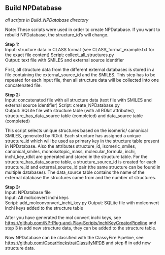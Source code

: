 ## Build NPDatabase
_all scripts in Build_NPDatabase directory_  

Note: These scripts were used in order to create NPDatabase. If you want to rebuild NPDatabase, the structure_id’s will change.

__Step 1:__  
Input: structure data in CLASS format (see CLASS_format_example.txt for the exact file content)
Script: collect_all_structures.py  
Output: text file with SMILES and external source identifier

First, all structure data from the different external databases is stored in a file containing the external_source_id and the SMILES. This step has to be repeated for each input file, then all structure data will be collected into one concatenated file.

__Step 2:__   
Input: concatenated file with all structure data (text file with SMILES and external source identifier)
Script: create_NPDatabase.py  
Output: SQLite file with structure table (with all RDkit attributes), structure_has_data_source table (completed) and data_source table (completed)  

This script selects unique structures based on the isomeric/ canonical SMILES, generated by RDkit. Each structure has assigned a unique structure_id which will be used as primary key in the structure table present in NPDatabase. Also the attributes structure_id, isomeric_smiles, canonical_smiles, monoisotopic_mass, molecular_formula, inchi, inchi_key_rdkit are generated and stored in the structure table. For the structure_has_data_source table, a structure_source_id is created for each structure_id and external_source_id pair (the same structure can be found in multiple databases). The data_source table contains the name of the external database the structures came from and the number of structures.

__Step 3:__  
Input: NPDatabase file  
Input: All molconvert inchi keys  
Script: add_molconvonvert_inchi_key.py 
Output: SQLite file with molconvert inchi keys added to the structure table  

After you have generated the mol convert inchi keys, see  https://github.com/NP-Plug-and-Play-Scripts/inchiKeyCreatorPipeline and step 3 in add new structure data, they can be added to the structure table. 

Now NPDatabase can be classified with the ClassyFire Pipeline, see https://github.com/OscarHoekstra/ClassifyNPDB and step 6 in add new structure data.
